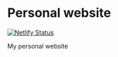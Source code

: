 # Personal website

[![Netlify Status](https://api.netlify.com/api/v1/badges/aefb1b17-58b5-47db-a1e6-c8dde1c463ac/deploy-status)](https://app.netlify.com/sites/raffaelbrandao/deploys)

My personal website
